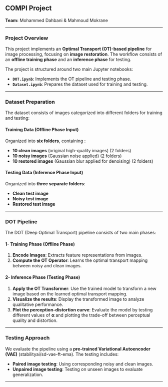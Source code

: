 ## **COMPI Project**  
**Team:** Mohammed Dahbani & Mahmoud Mokrane  

---

### **Project Overview**  
This project implements an **Optimal Transport (OT)-based pipeline** for image processing, focusing on **image restoration**. The workflow consists of an **offline training phase** and an **inference phase** for testing.

The project is structured around two main Jupyter notebooks:
- **`DOT.ipynb`**: Implements the OT pipeline and testing phase.
- **`Dataset.ipynb`**: Prepares the dataset used for training and testing.

---

### **Dataset Preparation**  
The dataset consists of images categorized into different folders for training and testing:

#### **Training Data (Offline Phase Input)**  
Organized into **six folders**, containing :
- **10 clean images** (original high-quality images) (2 folders)
- **10 noisy images** (Gaussian noise applied) (2 folders)
- **10 restored images** (Gaussian blur applied for denoising) (2 folders)

#### **Testing Data (Inference Phase Input)**  
Organized into **three separate folders**:
- **Clean test image**
- **Noisy test image**
- **Restored test image**


---

### **DOT Pipeline**  
The DOT (Deep Optimal Transport) pipeline consists of two main phases:

#### **1- Training Phase (Offline Phase)**  
1. **Encode Images**: Extracts feature representations from images.
2. **Compute the OT Operator**: Learns the optimal transport mapping between noisy and clean images.

#### **2- Inference Phase (Testing Phase)** 
1. **Apply the OT Transformer**: Use the trained model to transform a new image based on the learned optimal transport mapping.  
2. **Visualize the results**: Display the transformed image to analyze qualitative performance.  
3. **Plot the perception-distortion curve**: Evaluate the model by testing different values of **α** and plotting the trade-off between perceptual quality and distortion.  

---

### **Testing Approach**  
We evaluate the pipeline using a **pre-trained Variational Autoencoder (VAE)** (stabilityai/sd-vae-ft-ema). The testing includes:
- **Paired image testing**: Using corresponding noisy and clean images.
- **Unpaired image testing**: Testing on unseen images to evaluate generalization.

---





